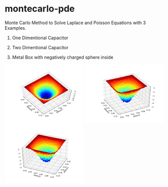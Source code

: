 # montecarlo-pde
Monte Carlo Method to Solve Laplace and Poisson Equations with 3 Examples.

1. One Dimentional Capacitor 


2. Two Dimentional Capacitor


3. Metal Box with negatively charged sphere inside
<p float="left">
  <img src="Figures/Figure_1.png" width="250" />
  <img src="Figures/Figure_2.png" width="250" /> 
  <img src="Figures/Figure_3.png" width="250" />
</p>


